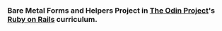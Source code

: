 ### Bare Metal Forms and Helpers Project in [The Odin Project](http://www.theodinproject.com)'s [Ruby on Rails](http://www.theodinproject.com/ruby-on-rails) curriculum.